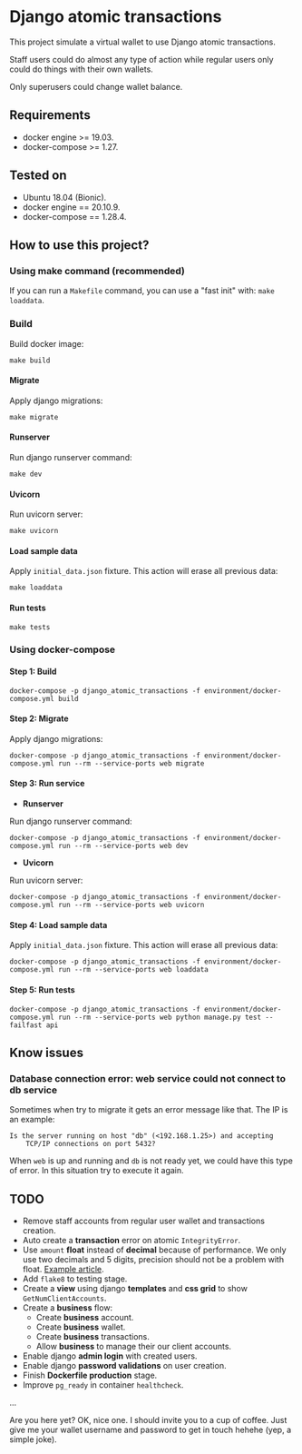 # Django atomic transactions
This project simulate a virtual wallet to use Django atomic transactions.

Staff users could do almost any type of action while regular users only could
do things with their own wallets.

Only superusers could change wallet balance.

## Requirements

* docker engine >= 19.03.
* docker-compose >= 1.27.

## Tested on

* Ubuntu 18.04 (Bionic).
* docker engine == 20.10.9.
* docker-compose == 1.28.4.

## How to use this project?

### Using make command (recommended)

If you can run a `Makefile` command, you can use a "fast init" with: `make loaddata`.

### Build

Build docker image:

```shell
make build
```

#### Migrate

Apply django migrations:

```shell
make migrate
```

#### Runserver

Run django runserver command:

```shell
make dev
```

#### Uvicorn

Run uvicorn server:

```shell
make uvicorn
```

#### Load sample data

Apply `initial_data.json` fixture. This action will erase all previous data:

```shell
make loaddata
```

#### Run tests

```shell
make tests
```

### Using docker-compose

#### Step 1: Build

```shell
docker-compose -p django_atomic_transactions -f environment/docker-compose.yml build
```

#### Step 2: Migrate

Apply django migrations:

```shell
docker-compose -p django_atomic_transactions -f environment/docker-compose.yml run --rm --service-ports web migrate
```

#### Step 3: Run service

* **Runserver**

Run django runserver command:

```shell
docker-compose -p django_atomic_transactions -f environment/docker-compose.yml run --rm --service-ports web dev
```

* **Uvicorn**

Run uvicorn server:

```shell
docker-compose -p django_atomic_transactions -f environment/docker-compose.yml run --rm --service-ports web uvicorn
```

#### Step 4: Load sample data

Apply `initial_data.json` fixture. This action will erase all previous data:

```shell
docker-compose -p django_atomic_transactions -f environment/docker-compose.yml run --rm --service-ports web loaddata
```

#### Step 5: Run tests

```shell
docker-compose -p django_atomic_transactions -f environment/docker-compose.yml run --rm --service-ports web python manage.py test --failfast api
```

## Know issues

### Database connection error: web service could not connect to db service

Sometimes when try to migrate it gets an error message like that. The IP is an example:

```shell
Is the server running on host "db" (<192.168.1.25>) and accepting
	TCP/IP connections on port 5432?
```

When `web` is up and running and `db` is not ready yet, we could have this type of error.
In this situation try to execute it again.

## TODO

* Remove staff accounts from regular user wallet and transactions creation.
* Auto create a **transaction** error on atomic `IntegrityError`.
* Use `amount` **float** instead of **decimal** because of performance.
We only use two decimals and 5 digits, precision should not be a problem with float.
[Example article](https://blog.teclado.com/decimal-vs-float-in-python/).
* Add `flake8` to testing stage.
* Create a **view** using django **templates** and **css grid** to show `GetNumClientAccounts`.
* Create a **business** flow:
  * Create **business** account.
  * Create **business** wallet.
  * Create **business** transactions.
  * Allow **business** to manage their our client accounts.
* Enable django **admin login** with created users.
* Enable django **password validations** on user creation.
* Finish **Dockerfile production** stage.
* Improve `pg_ready` in container `healthcheck`.

...

Are you here yet? OK, nice one. I should invite you to a cup of coffee.
Just give me your wallet username and password to get in touch hehehe (yep, a simple joke).
